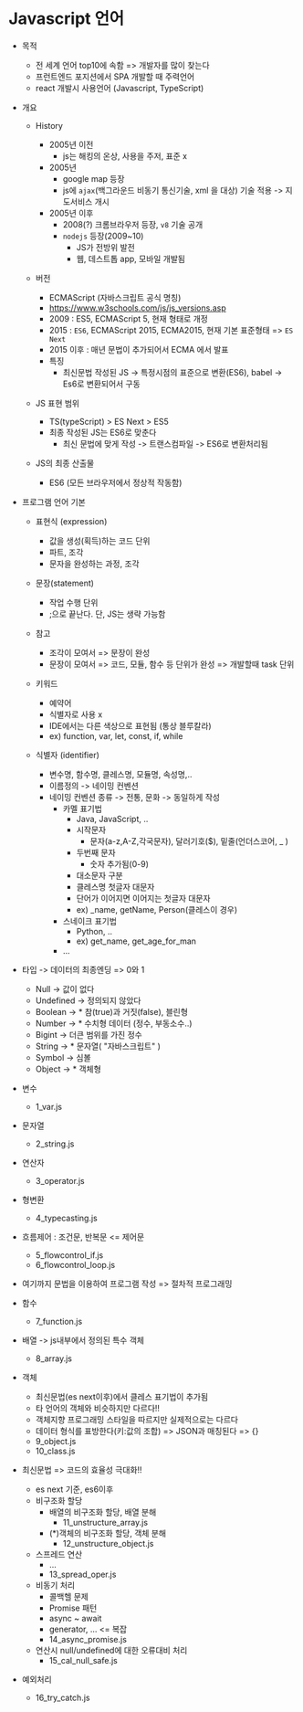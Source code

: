 # Javascript 언어
- 목적
    - 전 세계 언어 top10에 속함 => 개발자를 많이 찾는다
    - 프런트엔드 포지션에서 SPA 개발할 때 주력언어
    - react 개발시 사용언어 (Javascript, TypeScript)

- 개요
    - History
        - 2005년 이전
            - js는 해킹의 온상, 사용을 주저, 표준 x
        - 2005년
            - google map 등장 
            - js에  `ajax`(백그라운드 비동기 통신기술,  xml 을 대상) 기술 적용 -> 지도서비스 개시
        - 2005년 이후
            - 2008(?) 크롬브라우저 등장, `v8` 기술 공개
            - `nodejs` 등장(2009~10)
                - JS가 전방위 발전
                - 웹, 데스트톱 app, 모바일 개발됨
    - 버전
        - ECMAScript (자바스크립트 공식 명칭) 
        - https://www.w3schools.com/js/js_versions.asp
        - 2009 : ES5, ECMAScript 5, 현재 형태로 개정
        - 2015 : `ES6`, ECMAScript 2015, ECMA2015, 현재 기본 표준형태 => `ES Next`
        - 2015 이후 : 매년 문법이 추가되어서 ECMA 에서 발표
        - 특징
            - 최신문법 작성된 JS -> 특정시점의 표준으로 변환(ES6), babel -> Es6로 변환되어서 구동

    - JS 표현 범위
        - TS(typeScript) > ES Next > ES5
        - 최종 작성된 JS는 ES6로 맞춘다
            - 최신 문법에 맞게 작성 -> 트랜스컴파일 -> ES6로 변환처리됨

    - JS의 최종 산출물
        - ES6 (모든 브라우저에서 정상적 작동함)

- 프로그램 언어 기본
    - 표현식 (expression)
        - 값을 생성(획득)하는 코드 단위
        - 파트, 조각
        - 문자을 완성하는 과정, 조각

    - 문장(statement)
        - 작업 수행 단위
        - ;으로 끝난다. 단, JS는 생략 가능함

    - 참고
        - 조각이 모여서 => 문장이 완성
        - 문장이 모여서 => 코드, 모듈, 함수 등 단위가 완성 => 개발할때 task 단위

    - 키워드
        - 예약어
        - 식별자로 사용 x
        - IDE에서는 다른 색상으로 표현됨 (통상 블루칼라)
        - ex) function, var, let, const, if, while

    - 식별자 (identifier)
        - 변수명, 함수명, 클레스명, 모듈명, 속성명,..
        - 이름정의 -> 네이밍 컨벤션
        - 네이밍 컨벤션 종류 -> 전통, 문화 -> 동일하게 작성
            - 카멜 표기법
                - Java, JavaScript, ..
                - 시작문자
                    - 문자(a-z,A-Z,각국문자), 달러기호($), 밑줄(언더스코어, _ )
                - 두번째 문자     
                    - 숫자 추가됨(0-9)
                - 대소문자 구분
                - 클레스명 첫글자 대문자
                - 단어가 이어지면 이어지는 첫글자 대문자
                - ex)
                    _name, getName, Person(클레스이 경우)
            - 스네이크 표기법
                - Python, ..
                - ex) get_name, get_age_for_man
            - ...

- 타입 -> 데이터의 최종엔딩 => 0와 1
    - Null      -> 값이 없다
    - Undefined -> 정의되지 않았다
    - Boolean   -> * 참(true)과 거짓(false), 블린형
    - Number    -> * 수치형 데이터 (정수, 부동소수..)
    - Bigint    -> 더큰 범위를 가진 정수
    - String    -> * 문자열( "자바스크립트" )
    - Symbol    -> 심볼
    - Object    -> * 객체형

- 변수
    - 1_var.js
    
- 문자열
    - 2_string.js

- 연산자
    - 3_operator.js

- 형변환
    - 4_typecasting.js

- 흐름제어 : 조건문, 반복문 <= 제어문
    - 5_flowcontrol_if.js
    - 6_flowcontrol_loop.js

- 여기까지 문법을 이용하여 프로그램 작성 => 절차적 프로그래밍

- 함수
    - 7_function.js

- 배열 -> js내부에서 정의된 특수 객체    
    - 8_array.js

- 객체
    - 최신문법(es next이후)에서 클레스 표기법이 추가됨
    - 타 언어의 객체와 비슷하지만 다르다!!
    - 객체지향 프로그래밍 스타일을 따르지만 실제적으로는 다르다
    - 데이터 형식를 표방한다(키:값의 조합) => JSON과 매칭된다 => {}
    - 9_object.js
    - 10_class.js

- 최신문법 => 코드의 효율성 극대화!!
    - es next 기준, es6이후
    - 비구조화 할당
        - 배열의 비구조화 할당, 배열 분해
            - 11_unstructure_array.js
        - (*)객체의 비구조화 할당, 객체 분해
            - 12_unstructure_object.js
    - 스프레드 연산
        - ...
        - 13_spread_oper.js
    - 비동기 처리
        - 콜백헬 문제
        - Promise 패턴
        - async ~ await
        - generator, ... <= 복잡
        - 14_async_promise.js
    - 연산시 null/undefined에 대한 오류대비 처리
        - 15_cal_null_safe.js

- 예외처리
    - 16_try_catch.js
    
